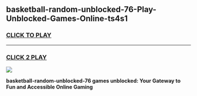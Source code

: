 
## basketball-random-unblocked-76-Play-Unblocked-Games-Online-ts4s1
<h3>
<a href="https://premium76.site?title=basketball-random-unblocked-76&ref=25A">CLICK TO PLAY</a></h3>
<hr>

<h3>
<a href="https://premium76.site?title=basketball-random-unblocked-76&ref=25A">CLICK 2 PLAY</a>
  
</h3>

<a href="https://premium76.site?title=basketball-random-unblocked-76&ref=25A"><img src="https://clearcache.store/games.png"></a>


**basketball-random-unblocked-76 games unblocked: Your Gateway to Fun and Accessible Online Gaming**

